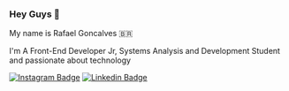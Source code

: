 ### Hey Guys 👋

My name is Rafael Goncalves 🇧🇷

I'm A Front-End Developer Jr, Systems Analysis and Development Student and passionate about technology



[![Instagram Badge](https://img.shields.io/badge/-RafaelAlves-E1306C?style=flat-square&logo=instagram&logoColor=white&link=https://www.instagram.com/rafaaelgoncalves/)](https://www.instagram.com/rafaaelgoncalves/)
[![Linkedin Badge](https://img.shields.io/badge/-Rafael%20Alves-6633cc?style=flat-square&logo=Linkedin&logoColor=white&link=https://www.linkedin.com/in/rafaael-goncalves/)](https://www.linkedin.com/in/rafaael-goncalves/) 


<!--
**ralves-web/ralves-web** is a ✨ _special_ ✨ repository because its `README.md` (this file) appears on your GitHub profile.

Here are some ideas to get you started:

- 🔭 I’m currently working on ...
- 🌱 I’m currently learning ...
- 👯 I’m looking to collaborate on ...
- 🤔 I’m looking for help with ...
- 💬 Ask me about ...
- 📫 How to reach me: ...
- 😄 Pronouns: ...
- ⚡ Fun fact: ...
-->
